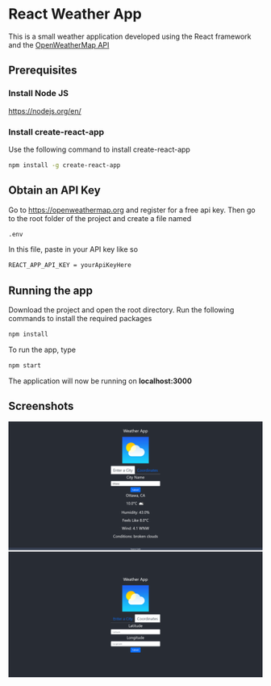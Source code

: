 # React Weather App #
This is a small weather application developed using the React framework and the [OpenWeatherMap API](https://openweathermap.org)

## Prerequisites ##
### Install Node JS
https://nodejs.org/en/

### Install create-react-app
Use the following command to install create-react-app
```bash
npm install -g create-react-app
```

## Obtain an API Key ##
Go to https://openweathermap.org and register for a free api key.
Then go to the root folder of the project and create a file named
```bash
.env
```
In this file, paste in your API key like so
```bash
REACT_APP_API_KEY = yourApiKeyHere
```

## Running the app ##

Download the project and open the root directory.
Run the following commands to install the required packages

```bash
npm install
```

To run the app, type

```bash
npm start
```

The application will now be running on **localhost:3000**

## Screenshots ##
![Choose a City](https://raw.githubusercontent.com/Laemonz/react-weather-app/main/public/screenshot1.png)
![Enter Coordinates](https://raw.githubusercontent.com/Laemonz/react-weather-app/main/public/screenshot2.png)


